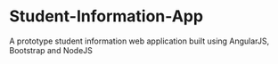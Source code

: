 # Student-Information-App
A prototype student information web application built using AngularJS, Bootstrap and NodeJS 
